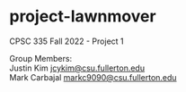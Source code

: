 # project-lawnmover
CPSC 335 Fall 2022 - Project 1
  
Group Members:  
Justin Kim jcykim@csu.fullerton.edu  
Mark Carbajal markc9090@csu.fullerton.edu  
